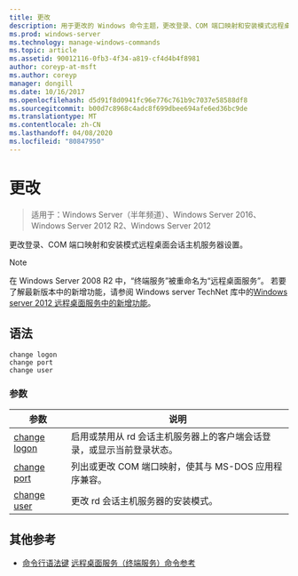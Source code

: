 ```yaml
---
title: 更改
description: 用于更改的 Windows 命令主题，更改登录、COM 端口映射和安装模式远程桌面会话主机服务器设置。
ms.prod: windows-server
ms.technology: manage-windows-commands
ms.topic: article
ms.assetid: 90012116-0fb3-4f34-a819-cf4d4b4f8981
author: coreyp-at-msft
ms.author: coreyp
manager: dongill
ms.date: 10/16/2017
ms.openlocfilehash: d5d91f8d0941fc96e776c761b9c7037e58588df8
ms.sourcegitcommit: b00d7c8968c4adc8f699dbee694afe6ed36bc9de
ms.translationtype: MT
ms.contentlocale: zh-CN
ms.lasthandoff: 04/08/2020
ms.locfileid: "80847950"
---
```

# <a name="change"></a>更改

> 适用于：Windows Server（半年频道）、Windows Server 2016、Windows Server 2012 R2、Windows Server 2012

更改登录、COM 端口映射和安装模式远程桌面会话主机服务器设置。

> [!NOTE]
> 在 Windows Server 2008 R2 中，“终端服务”被重命名为“远程桌面服务”。 若要了解最新版本中的新增功能，请参阅 Windows server TechNet 库中的[Windows server 2012 远程桌面服务中的新增功能](https://technet.microsoft.com/library/hh831527)。

## <a name="syntax"></a>语法

 ```
 change logon
 change port
 change user
 ```
 
 ### <a name="parameters"></a>参数
 
 |            参数            |                                                   说明                                                   |
 |---------------------------------|-----------------------------------------------------------------------------------------------------------------|
 | [change logon](change-logon.md) | 启用或禁用从 rd 会话主机服务器上的客户端会话登录，或显示当前登录状态。 |
 |  [change port](change-port.md)  |                列出或更改 COM 端口映射，使其与 MS-DOS 应用程序兼容。                |
 |  [change user](change-user.md)  |                            更改 rd 会话主机服务器的安装模式。                             |
 
 ## <a name="additional-references"></a>其他参考
 - [命令行语法键](command-line-syntax-key.md)
 [远程桌面服务（终端服务）命令参考](remote-desktop-services-terminal-services-command-reference.md)
